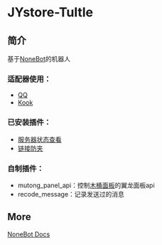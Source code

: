 # JYstore-Tultle

## 简介

基于[NoneBot](https://nonebot.dev/)的机器人

### 适配器使用：

- [QQ](https://github.com/nonebot/adapter-qq)
- [Kook](https://github.com/Tian-que/nonebot-adapter-kaiheila)

### 已安装插件：

- [服务器状态查看](https://github.com/cscs181/QQ-GitHub-Bot/tree/master/src/plugins/nonebot_plugin_status)
- [链接防夹](https://github.com/bot-ssttkkl/nonebot-plugin-escape-url)

### 自制插件：
- mutong_panel_api：控制[木桶面板](https://vat.yunqiaold.com/index.php)的翼龙面板api
- recode_message：记录发送过的消息

## More

[NoneBot Docs](https://nonebot.dev/)
